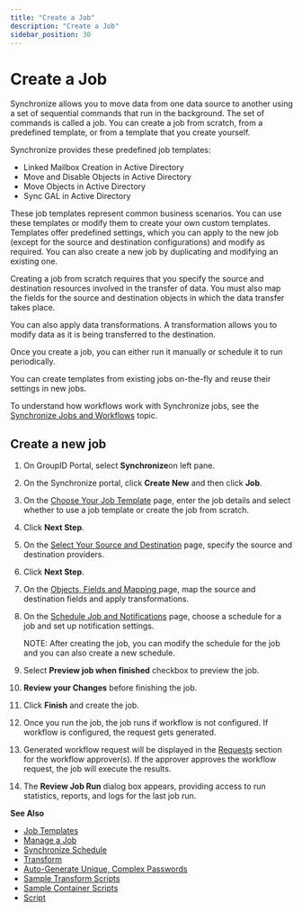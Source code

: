 ```yaml
---
title: "Create a Job"
description: "Create a Job"
sidebar_position: 30
---
```


# Create a Job

Synchronize allows you to move data from one data source to another using a set of sequential
commands that run in the background. The set of commands is called a job. You can create a job from
scratch, from a predefined template, or from a template that you create yourself.

Synchronize provides these predefined job templates:

- Linked Mailbox Creation in Active Directory
- Move and Disable Objects in Active Directory
- Move Objects in Active Directory
- Sync GAL in Active Directory

These job templates represent common business scenarios. You can use these templates or modify them
to create your own custom templates. Templates offer predefined settings, which you can apply to the
new job (except for the source and destination configurations) and modify as required. You can also
create a new job by duplicating and modifying an existing one.

Creating a job from scratch requires that you specify the source and destination resources involved
in the transfer of data. You must also map the fields for the source and destination objects in
which the data transfer takes place.

You can also apply data transformations. A transformation allows you to modify data as it is being
transferred to the destination.

Once you create a job, you can either run it manually or schedule it to run periodically.

You can create templates from existing jobs on-the-fly and reuse their settings in new jobs.

To understand how workflows work with Synchronize jobs, see the
[Synchronize Jobs and Workflows](/docs/directorymanager/11.0/admincenter/workflow/overview.md#synchronize-jobs-and-workflows)
topic.

## Create a new job

1. On GroupID Portal, select **Synchronize**on left pane.
2. On the Synchronize portal, click **Create New** and then click **Job**.
3. On the
   [Choose Your Job Template](/docs/directorymanager/11.0/portal/synchronize/create/chooseyourjobtemplate.md)
   page, enter the job details and select whether to use a job template or create the job from
   scratch.
4. Click **Next Step**.
5. On the
   [Select Your Source and Destination](/docs/directorymanager/11.0/portal/synchronize/create/sourceanddestination.md)
   page, specify the source and destination providers.
6. Click **Next Step**.
7. On the
   [Objects, Fields and Mapping ](/docs/directorymanager/11.0/portal/synchronize/create/objectfieldsandmapping.md)
   page, map the source and destination fields and apply transformations.
8. On the
   [Schedule Job and Notifications](/docs/directorymanager/11.0/portal/synchronize/create/scheduleandnotification.md)
   page, choose a schedule for a job and set up notification settings.

    NOTE: After creating the job, you can modify the schedule for the job and you can also create a
    new schedule.

9. Select **Preview job when finished** checkbox to preview the job.
10. **Review your Changes** before finishing the job.
11. Click **Finish** and create the job.
12. Once you run the job, the job runs if workflow is not configured. If workflow is configured, the
    request gets generated.
13. Generated workflow request will be displayed in the
    [Requests](/docs/directorymanager/11.0/portal/request/overview.md) section for the
    workflow approver(s). If the approver approves the workflow request, the job will execute the
    results.
14. The **Review Job Run** dialog box appears, providing access to run statistics, reports, and logs
    for the last job run.

**See Also**

- [Job Templates](/docs/directorymanager/11.0/portal/synchronize/manage/jobtemplate.md)
- [Manage a Job](/docs/directorymanager/11.0/portal/synchronize/manage/job.md)
- [Synchronize Schedule](/docs/directorymanager/11.0/admincenter/schedule/synchronize.md)
- [Transform](/docs/directorymanager/11.0/portal/synchronize/transformation/overview.md)
- [Auto-Generate Unique, Complex Passwords](/docs/directorymanager/11.0/portal/synchronize/transformation/autogenerateuniquepassword.md)
- [Sample Transform Scripts](/docs/directorymanager/11.0/portal/synchronize/dtmscript/sampletransformscript.md)
- [Sample Container Scripts](/docs/directorymanager/11.0/portal/synchronize/dtmscript/samplecontainerscript.md)
- [Script](/docs/directorymanager/11.0/portal/synchronize/dtmscript/dtmscript.md)
